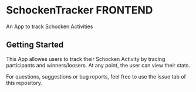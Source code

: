 # SchockenTracker FRONTEND

An App to track Schocken Activities

## Getting Started

This App allowes users to track their Schocken Activity by tracing participants and winners/loosers.
At any point, the user can view their stats.

For questions, suggestions or bug reports, feel free to use the issue tab of this repository.
